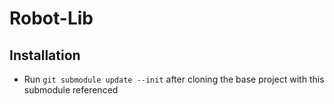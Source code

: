 # Robot-Lib

## Installation
* Run `git submodule update --init` after cloning the base project with this submodule referenced